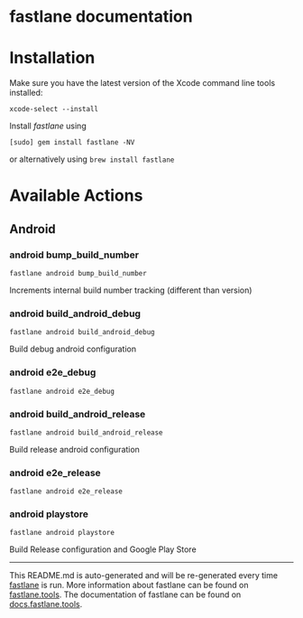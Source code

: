 fastlane documentation
================
# Installation

Make sure you have the latest version of the Xcode command line tools installed:

```
xcode-select --install
```

Install _fastlane_ using
```
[sudo] gem install fastlane -NV
```
or alternatively using `brew install fastlane`

# Available Actions
## Android
### android bump_build_number
```
fastlane android bump_build_number
```
Increments internal build number tracking (different than version)
### android build_android_debug
```
fastlane android build_android_debug
```
Build debug android configuration
### android e2e_debug
```
fastlane android e2e_debug
```

### android build_android_release
```
fastlane android build_android_release
```
Build release android configuration
### android e2e_release
```
fastlane android e2e_release
```

### android playstore
```
fastlane android playstore
```
Build Release configuration and Google Play Store

----

This README.md is auto-generated and will be re-generated every time [fastlane](https://fastlane.tools) is run.
More information about fastlane can be found on [fastlane.tools](https://fastlane.tools).
The documentation of fastlane can be found on [docs.fastlane.tools](https://docs.fastlane.tools).
